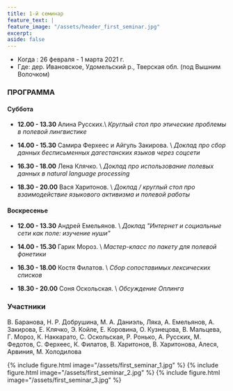 ```yaml
---
title: 1-й семинар
feature_text: |
feature_image: "/assets/header_first_seminar.jpg"
excerpt: 
aside: false
---
```


- Когда : 26 февраля - 1 марта 2021 г.  
- Где: дер. Ивановское, Удомельский р., Тверская обл. (под Вышним Волочком)

### ПРОГРАММА

#### Суббота
- **12.00 - 13.30** Алина Русских.\\
*Круглый стол про этические проблемы в полевой лингвистике*

- **14.00 - 15.30** Самира Ферхеес и Айгуль Закирова. \\
*Доклад про сбор данных бесписьменных дагестанских языков через соцсети*

- **16.30 - 18.00** Лена Клячко. \\
*Доклад про использование полевых данных в natural language processing*

- **18.30 - 20.00** Вася Харитонов. \\
*Доклад / круглый стол про взаимодействие языкового активизма и полевой работы*

#### Воскресенье
- **12.00 - 13.30** Андрей Емельянов. \\
*Доклад "Интернет и социальные сети как поле: изучение нуши"*

- **14.00 - 15.30** Гарик Мороз. \\
*Мастер-класс по пакету для полевой фонетики*

- **16.30 - 18.00** Костя Филатов. \\
*Сбор сопоставимых лексических списков*

- **18.30 - 20.00** Соня Оскольская. \\
*Обсуждение Оплинга*

### Участники

В. Баранова, Н. Р. Добрушина, М. А. Даниэль, Ляка, А. Емельянов, А. Закирова, Е. Клячко, Э. Койле, Е. Коровина, О. Кузнецова, В. Мальцева, Г. Мороз, К. Наккарато, С. Оскольская, Р. Ронько, А. Русских, М. Федотов, С. Ферхеес, К. Филатов, В. Харитонов, В. Харитонова, Алеся, Арвиния, М. Холодилова

{% include figure.html image="/assets/first_seminar_1.jpg" %}
{% include figure.html image="/assets/first_seminar_2.jpg" %}
{% include figure.html image="/assets/first_seminar_3.jpg" %}